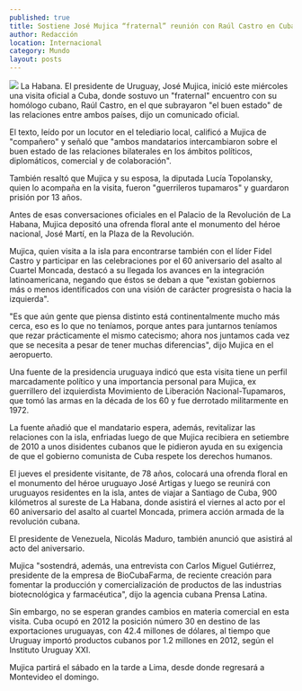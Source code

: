 ```yaml
---
published: true
title: Sostiene José Mujica “fraternal” reunión con Raúl Castro en Cuba
author: Redacción
location: Internacional
category: Mundo
layout: posts
---
```


![](http://i.imgur.com/gIQHuZum.jpg)
La Habana. El presidente de Uruguay, José Mujica, inició este miércoles una visita oficial a Cuba, donde sostuvo un "fraternal" encuentro con su homólogo cubano, Raúl Castro, en el que subrayaron "el buen estado" de las relaciones entre ambos países, dijo un comunicado oficial.

El texto, leído por un locutor en el telediario local, calificó a Mujica de "compañero" y señaló que "ambos mandatarios intercambiaron sobre el buen estado de las relaciones bilaterales en los ámbitos políticos, diplomáticos, comercial y de colaboración".

También resaltó que Mujica y su esposa, la diputada Lucía Topolansky, quien lo acompaña en la visita, fueron "guerrileros tupamaros" y guardaron prisión por 13 años.

Antes de esas conversaciones oficiales en el Palacio de la Revolución de La Habana, Mujica depositó una ofrenda floral ante el monumento del héroe nacional, José Martí, en la Plaza de la Revolución.

Mujica, quien visita a la isla para encontrarse también con el líder Fidel Castro y participar en las celebraciones por el 60 aniversario del asalto al Cuartel Moncada, destacó a su llegada los avances en la integración latinoamericana, negando que éstos se deban a que "existan gobiernos más o menos identificados con una visión de carácter progresista o hacia la izquierda".

"Es que aún gente que piensa distinto está continentalmente mucho más cerca, eso es lo que no teníamos, porque antes para juntarnos teníamos que rezar prácticamente el mismo catecismo; ahora nos juntamos cada vez que se necesita a pesar de tener muchas diferencias", dijo Mujica en el aeropuerto.

Una fuente de la presidencia uruguaya indicó que esta visita tiene un perfil marcadamente político y una importancia personal para Mujica, ex guerrillero del izquierdista Movimiento de Liberación Nacional-Tupamaros, que tomó las armas en la década de los 60 y fue derrotado militarmente en 1972.

La fuente añadió que el mandatario espera, además, revitalizar las relaciones con la isla, enfriadas luego de que Mujica recibiera en setiembre de 2010 a unos disidentes cubanos que le pidieron ayuda en su exigencia de que el gobierno comunista de Cuba respete los derechos humanos.

El jueves el presidente visitante, de 78 años, colocará una ofrenda floral en el monumento del héroe uruguayo José Artigas y luego se reunirá con uruguayos residentes en la isla, antes de viajar a Santiago de Cuba, 900 kilómetros al sureste de La Habana, donde asistirá el viernes al acto por el 60 aniversario del asalto al cuartel Moncada, primera acción armada de la revolución cubana.

El presidente de Venezuela, Nicolás Maduro, también anunció que asistirá al acto del aniversario.

Mujica "sostendrá, además, una entrevista con Carlos Miguel Gutiérrez, presidente de la empresa de BioCubaFarma, de reciente creación para fomentar la producción y comercialización de productos de las industrias biotecnológica y farmacéutica", dijo la agencia cubana Prensa Latina.

Sin embargo, no se esperan grandes cambios en materia comercial en esta visita. Cuba ocupó en 2012 la posición número 30 en destino de las exportaciones uruguayas, con 42.4 millones de dólares, al tiempo que Uruguay importó productos cubanos por 1.2 millones en 2012, según el Instituto Uruguay XXI.

Mujica partirá el sábado en la tarde a Lima, desde donde regresará a Montevideo el domingo.
